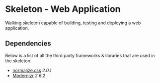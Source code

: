 # Skeleton - Web Application

Walking skeleton capable of building, testing and deploying a web application.

## Dependencies

Below is a list of all the third party frameworks & libraries that are used in the skeleton.

* [normalize.css](https://github.com/necolas/normalize.css) *2.0.1*
* [Modernizr](http://modernizr.com/download/) *2.6.2*
